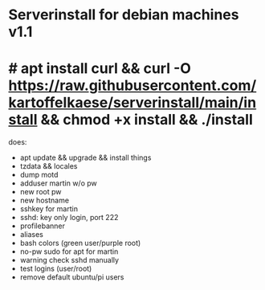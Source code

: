 # Serverinstall for debian machines v1.1
# # apt install curl && curl -O https://raw.githubusercontent.com/kartoffelkaese/serverinstall/main/install && chmod +x install && ./install
does:
- apt update && upgrade && install things
- tzdata && locales
- dump motd
- adduser martin w/o pw
- new root pw
- new hostname
- sshkey for martin
- sshd: key only login, port 222
- profilebanner
- aliases
- bash colors (green user/purple root)
- no-pw sudo for apt for martin
- warning check sshd manually
- test logins (user/root)
- remove default ubuntu/pi users
